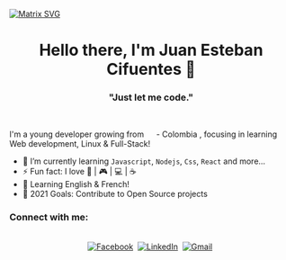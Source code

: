  [![Matrix SVG](https://raw.githubusercontent.com/rodrigograca31/rodrigograca31/master/matrix.svg)]() 
<p>
  <h1 align="center"><b>Hello there, I'm Juan Esteban Cifuentes 👋</b></h1>
</p>

<p>
  <h3 align="center"><b>"Just let me code."</b></h3>
</p>

<br>

I'm a young developer growing  from <img src="https://www.flaticon.com/svg/vstatic/svg/555/555617.svg?token=exp=1612579053~hmac=17749f7a73cecd6166e8fca85eb98c42" width="14"/> - Colombia ,  focusing in learning  Web development, Linux & Full-Stack!
- 🌱 I’m currently learning `Javascript`, `Nodejs`, `Css`, `React` and more...
- ⚡ Fun fact: I love :book: | :video_game: | :computer: | :coffee:
- :speech_balloon: Learning English & French!
- 🥅 2021 Goals: Contribute to Open Source projects
### Connect with me:
<p align="center">
<br>
<a href="https://www.facebook.com/juanestebancifuentesl"><img src="https://img.shields.io/badge/facebook-%231877F2.svg?&style=for-the-badge&logo=facebook&logoColor=white" alt="Facebook" /></a>&nbsp;
<a href="https://www.linkedin.com/in/juan-esteban-cifuentes-0bb76a198//"><img src="https://img.shields.io/badge/linkedin-%230077B5.svg?&style=for-the-badge&logo=linkedin&logoColor=white" alt="LinkedIn" /></a>&nbsp;
<a href="mailto:juanescifuentes75@gmail.com"><img src="https://img.shields.io/badge/gmail-%23D14836.svg?&style=for-the-badge&logo=gmail&logoColor=white" alt="Gmail"/></a>&nbsp;

</p>

<!--
**JuanEstebanCC/JuanEstebanCC** is a ✨ _special_ ✨ repository because its `README.md` (this file) appears on your GitHub profile.

Here are some ideas to get you started:

- 🔭 I’m currently working on ...

- 👯 I’m looking to collaborate on ...
- 🤔 I’m looking for help with ...
- 💬 Ask me about ...
- 📫 How to reach me: ...
- 😄 Pronouns: ...

-->
